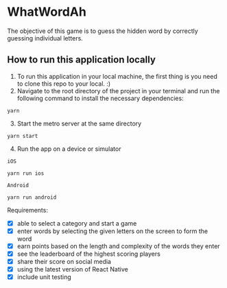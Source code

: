 # WhatWordAh

The objective of this game is to guess the hidden word by correctly guessing individual letters.

## How to run this application locally

1. To run this application in your local machine, the first thing is you need to clone this repo to your local. :)
2. Navigate to the root directory of the project in your terminal and run the following command to install the necessary dependencies:

```
yarn
```

3. Start the metro server at the same directory

```
yarn start
```

4. Run the app on a device or simulator

```
iOS

yarn run ios

Android

yarn run android
```

Requirements:

- [x] able to select a category and start a game
- [x] enter words by selecting the given letters on the screen to form the word
- [x] earn points based on the length and complexity of the words they enter
- [x] see the leaderboard of the highest scoring players
- [x] share their score on social media
- [x] using the latest version of React Native
- [x] include unit testing
